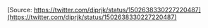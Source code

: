 [Source: https://twitter.com/diprjk/status/1502638330227220487](https://twitter.com/diprjk/status/1502638330227220487)